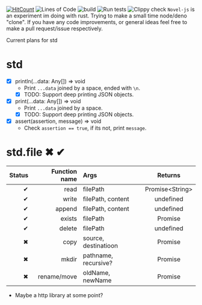 [![HitCount](http://hits.dwyl.com/pepsi/v8test.svg)](http://hits.dwyl.com/pepsi/v8test)
![Lines of Code](https://tokei.rs/b1/github/pepsi/v8test?category=code)
![build](https://github.com/novel-js/runtime/workflows/build/badge.svg)
![Run tests](https://github.com/novel-js/runtime/workflows/Run%20tests/badge.svg)
![Clippy check](https://github.com/novel-js/runtime/workflows/Clippy%20check/badge.svg)
`Novel-js` is an experiment im doing with rust. Trying to make a small time node/deno "clone".
If you have any code improvements, or general ideas feel  free to make a pull request/issue respectively.


Current plans for std

std
===

* [X] println(...data: Any[]) => void
  - Print `...data` joined by a space, ended with ``\n``.
  * [X] TODO: Support deep printing JSON objects.
* [X] print(...data: Any[]) => void
  - Print `...data` joined by a space.
  * [X] TODO: Support deep printing JSON objects.
* [X] assert(assertion, message) => void
  - Check `assertion == true`, if its not, print `message`. 



std.file ✖ ✔
====
| Status       | Function name    | Args     | Returns  |
| -------------: | -----------: | :---------- | :---: |
|  ✔             | read   | filePath           | Promise\<String\> |
|  ✔             | write   | filePath, content |  undefined |
|  ✔            | append   | filePath, content |  undefined |
|  ✔           | exists   | filePath |  Promise<boolean> |
|  ✔           | delete   | filePath |  undefined |
|  ✖           | copy   | source, destinatioon |  Promise |
|  ✖           | mkdir   | pathname, recursive? |  Promise |
|  ✖           | rename/move   | oldName, newName |  Promise |

- Maybe a http library at some point?